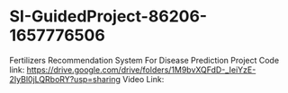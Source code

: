 # SI-GuidedProject-86206-1657776506
Fertilizers Recommendation System For Disease Prediction
Project Code link:
https://drive.google.com/drive/folders/1M9bvXQFdD-_IeiYzE-2IyBl0jLQRboRY?usp=sharing
Video Link:
